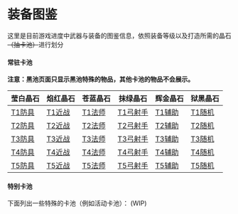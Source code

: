 # 装备图鉴

这里是目前游戏进度中武器与装备的图鉴信息，依照装备等级以及打造所需的晶石~~（抽卡池）~~进行划分

#### 常驻卡池

**注意：黑池页面只显示黑池特殊的物品，其他卡池的物品不会展示。**

|莹白晶石|焰红晶石|苍蓝晶石|抹绿晶石|辉金晶石|狱黑晶石|
|---|---|---|---|---|---|
|[T1防具](inf/weapons/normal_white/t1.md)|[T1近战](inf/weapons/normal_red/t1.md)|[T1法师](inf/weapons/normal_blue/t1.md)|[T1弓射手](inf/weapons/normal_green/t1.md)|[T1辅助](inf/weapons/normal_golden/t1.md)|[T1随机](inf/weapons/normal_black/t1.md)|
|[T2防具](inf/weapons/normal_white/t2.md)|[T2近战](inf/weapons/normal_red/t2.md)|[T2法师](inf/weapons/normal_blue/t2.md)|[T2弓射手](inf/weapons/normal_green/t2.md)|[T2辅助](inf/weapons/normal_golden/t2.md)|[T2随机](inf/weapons/normal_black/t2.md)|
|[T3防具](inf/weapons/normal_white/t3.md)|[T3近战](inf/weapons/normal_red/t3.md)|[T3法师](./weapons/normal_blue/t3.md)|[T3弓射手](inf/weapons/normal_green/t3.md)|[T3辅助](inf/weapons/normal_golden/t3.md)|[T3随机](inf/weapons/normal_black/t3.md)|
|[T4防具](inf/weapons/normal_white/t4.md)|[T4近战](inf/weapons/normal_red/t4.md)|[T4法师](inf/weapons/normal_blue/t4.md)|[T4弓射手](inf/weapons/normal_green/t4.md)|[T4辅助](inf/weapons/normal_golden/t4.md)|[T4随机](inf/weapons/normal_black/t4.md)|
|[T5防具](inf/weapons/normal_white/t5.md)|[T5近战](inf/weapons/normal_red/)|[T5法师](inf/weapons/normal_blue/t5.md)|[T5弓射手](inf/weapons/normal_green/t5.md)|[T5辅助](inf/weapons/normal_golden/t5.md)|[T5随机](inf/weapons/normal_black/t5.md)|

#### 特别卡池

下面列出一些特殊的卡池（例如活动卡池）：
(WIP)
